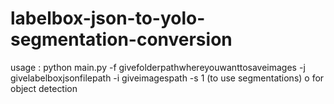 # labelbox-json-to-yolo-segmentation-conversion

usage : python main.py -f givefolderpathwhereyouwanttosaveimages -j givelabelboxjsonfilepath -i giveimagespath -s 1 (to use segmentations) o for object detection
